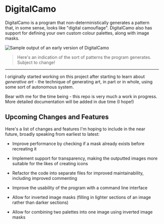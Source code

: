 # DigitalCamo

DigitalCamo is a program that non-deterministically generates a pattern that, in some sense, looks like "digital camouflage". DigitalCamo also has support for defining your own custom colour palettes, along with image masks.

![Sample output of an early version of DigitalCamo](https://user-images.githubusercontent.com/33163858/51806367-19bd5c80-2271-11e9-8473-bbc18a50aaeb.png)
> Here's an indication of the sort of patterns the program generates. Subject to change!

---
I originally started working on this project after starting to learn about _generative art_ - the technique of generating art, in part or in whole, using some sort of autonomous system. 

Bear with me for the time being - this repo is very much a work in progress. More detailed documentation will be added in due time (I hope!)

## Upcoming Changes and Features

Here's a list of changes and features I'm hoping to include in the near future, broadly speaking from earliest to latest:

* Improve performance by checking if a mask already exists before recreating it

* Implement support for transparency, making the outputted images more suitable for the likes of creating icons

* Refactor the code into separate files for improved maintainability, including improved commenting

* Improve the usability of the program with a command line interface

* Allow for inverted image masks (filling in lighter sections of an image rather than darker sections)

* Allow for combining two palettes into one image using inverted image masks


